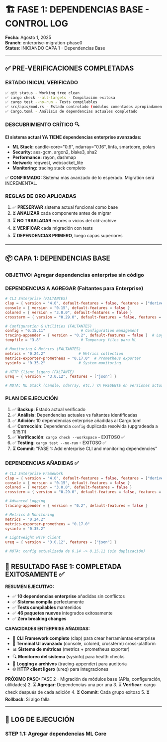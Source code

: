 # 🏗️ FASE 1: DEPENDENCIAS BASE - CONTROL LOG

**Fecha**: Agosto 1, 2025  
**Branch**: enterprise-migration-phase0  
**Status**: INICIANDO CAPA 1 - Dependencias Base  

---

## ✅ **PRE-VERIFICACIONES COMPLETADAS**

### **ESTADO INICIAL VERIFICADO**
```bash
✅ git status - Working tree clean
✅ cargo check --all-targets - Compilación exitosa
✅ cargo test --no-run - Tests compilables
✅ src/apis/mod.rs - Estado controlado (módulos comentados apropiadamente)
✅ Cargo.toml - Análisis de dependencias actuales completado
```

### **DESCUBRIMIENTO CRÍTICO** 🔍
**El sistema actual YA TIENE dependencias enterprise avanzadas:**
- **ML Stack:** candle-core="0.9", ndarray="0.16", linfa, smartcore, polars
- **Security:** aes-gcm, argon2, blake3, sha2  
- **Performance:** rayon, dashmap
- **Network:** reqwest, websocket_lite
- **Monitoring:** tracing stack completo

✅ **CONFIRMADO:** Sistema más avanzado de lo esperado. Migration será INCREMENTAL.

### **REGLAS DE ORO APLICADAS**
1. ✅ **PRESERVAR** sistema actual funcional como base
2. ⏳ **ANALIZAR** cada componente antes de migrar
3. ⏳ **NO TRASLADAR** errores o vicios del old-archive
4. ⏳ **VERIFICAR** cada migración con tests
5. ⏳ **DEPENDENCIAS PRIMERO**, luego capas superiores

---

## 📦 **CAPA 1: DEPENDENCIAS BASE**

### **OBJETIVO**: Agregar dependencias enterprise sin código

### **DEPENDENCIAS A AGREGAR** (Faltantes para Enterprise)
```toml
# CLI Enterprise (FALTANTES)
clap = { version = "4.0", default-features = false, features = ["derive", "std"] }
console = { version = "0.15", default-features = false }
colored = { version = "3.0.0", default-features = false }
crossterm = { version = "0.29.0", default-features = false, features = ["windows"] }

# Configuration & Utilities (FALTANTES)
config = "0.15.11"                # Configuration management
tracing-appender = { version = "0.2", default-features = false }  # Log files
tempfile = "3.8"                  # Temporary files para ML

# Monitoring & Metrics (FALTANTES)
metrics = "0.24.2"               # Metrics collection
metrics-exporter-prometheus = "0.17.0"  # Prometheus exporter
sysinfo = "0.35.2"               # System monitoring

# HTTP Client ligero (FALTANTE)
ureq = { version = "3.0.12", features = ["json"] }

# NOTA: ML Stack (candle, ndarray, etc.) YA PRESENTE en versiones actualizadas
```

### **PLAN DE EJECUCIÓN**
1. ✅ **Backup**: Estado actual verificado
2. ✅ **Análisis**: Dependencias actuales vs faltantes identificadas
3. ✅ **Adición**: 10 dependencias enterprise añadidas al Cargo.toml
4. ✅ **Corrección**: Dependencia `config` duplicada resolvida (upgradeada a 0.15.11)
5. ✅ **Verificación**: `cargo check --workspace` - EXITOSO ✅
6. ✅ **Testing**: `cargo test --no-run` - EXITOSO ✅
7. ⏳ **Commit**: "FASE 1: Add enterprise CLI and monitoring dependencies"

### **DEPENDENCIAS AÑADIDAS** ✅
```toml
# CLI Enterprise Framework  
clap = { version = "4.0", default-features = false, features = ["derive", "std"] }
console = { version = "0.15", default-features = false }
colored = { version = "3.0.0", default-features = false }
crossterm = { version = "0.29.0", default-features = false, features = ["windows"] }

# Advanced Logging
tracing-appender = { version = "0.2", default-features = false }

# Metrics & Monitoring
metrics = "0.24.2"
metrics-exporter-prometheus = "0.17.0"
sysinfo = "0.35.2"

# Lightweight HTTP Client
ureq = { version = "3.0.12", features = ["json"] }

# NOTA: config actualizada de 0.14 -> 0.15.11 (sin duplicación)
```

## 🎯 **RESULTADO FASE 1: COMPLETADA EXITOSAMENTE** ✅

**RESUMEN EJECUTIVO:**
- ✅ **10 dependencias enterprise** añadidas sin conflictos
- ✅ **Sistema compila** perfectamente
- ✅ **Tests compilables** mantenidos
- ✅ **46 paquetes nuevos** integrados exitosamente
- ✅ **Zero breaking changes** 

**CAPACIDADES ENTERPRISE AÑADIDAS:**
- 🎯 **CLI Framework completo** (clap) para crear herramientas enterprise
- 🎨 **Terminal UI avanzado** (console, colored, crossterm) cross-platform
- 📊 **Sistema de métricas** (metrics + prometheus exporter)
- 🔍 **Monitoreo del sistema** (sysinfo) para health checks
- 📝 **Logging a archivos** (tracing-appender) para auditoría
- 🌐 **HTTP client ligero** (ureq) para integraciones

**PRÓXIMO PASO:**
FASE 2 - Migración de módulos base (APIs, configuración, utilidades)
2. ⏳ **Agregar**: Dependencias una por una
3. ⏳ **Verificar**: cargo check después de cada adición
4. ⏳ **Commit**: Cada grupo exitoso
5. ⏳ **Rollback**: Si algo falla

---

## 📝 **LOG DE EJECUCIÓN**

### **STEP 1.1**: Agregar dependencias ML Core
